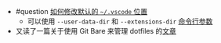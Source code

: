 - #question [如何修改默认的 `~/.vscode` 位置](https://github.com/Microsoft/vscode/issues/32933)
	- 可以使用 `--user-data-dir` 和 `--extensions-dir` [命令行参数](https://code.visualstudio.com/docs/editor/command-line#_advanced-cli-options)
- 又读了一篇关于使用 Git Bare 来管理 dotfiles 的[文章](https://dev.to/bowmanjd/store-home-directory-config-files-dotfiles-in-git-using-bash-zsh-or-powershell-the-bare-repo-approach-35l3)